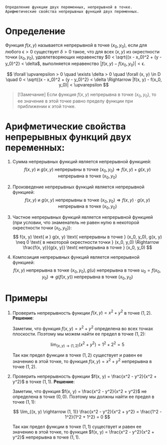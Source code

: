 	Определение функции двух переменных, непрерывной в точке. Арифметические свойства непрерывных функций двух переменных.

# Определение
Функция $f(x, y)$ называется непрерывной в точке $(x_0, y_0)$, если для любого $\upvarepsilon > 0$ существует $\delta > 0$ такое, что для всех $(x, y)$ из окрестности точки $(x_0, y_0)$, удовлетворяющих неравенству $0 < \sqrt{(x - x_0)^2 + (y - y_0)^2} < \delta$, выполняется неравенство $|f(x, y) - f(x_0, y_0)| < \upvarepsilon$.

$$
\forall \upvarepsilon > 0 \quad \exists \delta > 0 \quad \forall (x, y) \in D \quad 0 < \sqrt{(x - x_0)^2 + (y - y_0)^2} < \delta \Rightarrow |f(x, y) - f(x_0, y_0)| < \upvarepsilon
$$

> [!Замечание]
> Если функция $f(x, y)$ непрерывна в точке $(x_0, y_0)$, то ее значение в этой точке равно пределу функции при приближении к этой точке.

# Арифметические свойства непрерывных функций двух переменных:

1. Сумма непрерывных функций является непрерывной функцией:
	$$
	f(x, y) \text{ и } g(x, y) \text{ непрерывны в точке } (x_0, y_0) \Rightarrow f(x, y) + g(x, y) \text{ непрерывна в точке } (x_0, y_0)
	$$

2. Произведение непрерывных функций является непрерывной функцией:
	$$
	f(x, y) \text{ и } g(x, y) \text{ непрерывны в точке } (x_0, y_0) \Rightarrow f(x, y) \cdot g(x, y) \text{ непрерывна в точке } (x_0, y_0)
	$$

3. Частное непрерывных функций является непрерывной функцией (при условии, что знаменатель не равен нулю в некоторой окрестности точки $(x_0, y_0)$):
	$$
	f(x, y) \text{ и } g(x, y) \text{ непрерывны в точке } (x_0, y_0), g(x, y) \neq 0 \text{ в некоторой окрестности точки } (x_0, y_0) \Rightarrow \frac{f(x, y)}{g(x, y)} \text{ непрерывна в точке } (x_0, y_0)
	$$

4. Композиция непрерывных функций является непрерывной функцией:
	$$
	f(x, y) \text{ непрерывна в точке } (x_0, y_0), g(u) \text{ непрерывна в точке } u_0 = f(x_0, y_0) \Rightarrow g(f(x, y)) \text{ непрерывна в точке } (x_0, y_0)
	$$

# Примеры
1. Проверить непрерывность функции $f(x, y) = x^2 + y^2$ в точке $(1, 2)$.
	**Решение**:
	
	Заметим, что функция $f(x, y) = x^2 + y^2$ определена во всех точках плоскости. Поэтому мы можем найти ее предел в точке $(1, 2)$:
	
	$$
	\lim_{(x, y) \rightarrow (1, 2)} (x^2 + y^2) = 1^2 + 2^2 = 5
	$$
	
	Так как предел функции в точке $(1, 2)$ существует и равен ее значению в этой точке, то функция $f(x, y) = x^2 + y^2$ непрерывна в точке $(1, 2)$.

2. Проверить непрерывность функции $f(x, y) = \frac{x^2 - y^2}{x^2 + y^2}$ в точке $(1, 1)$.
	**Решение**:
	
	Заметим, что функция $f(x, y) = \frac{x^2 - y^2}{x^2 + y^2}$ не определена в точке $(0, 0)$. Поэтому мы должны найти ее предел в точке $(1, 1)$:
	
	$$
	\lim_{(x, y) \rightarrow (1, 1)} \frac{x^2 - y^2}{x^2 + y^2} = \frac{1^2 - 1^2}{1^2 + 1^2} = 0
	$$
	
	Так как предел функции в точке $(1, 1)$ существует и равен ее значению в этой точке, то функция $f(x, y) = \frac{x^2 - y^2}{x^2 + y^2}$ непрерывна в точке $(1, 1)$.
